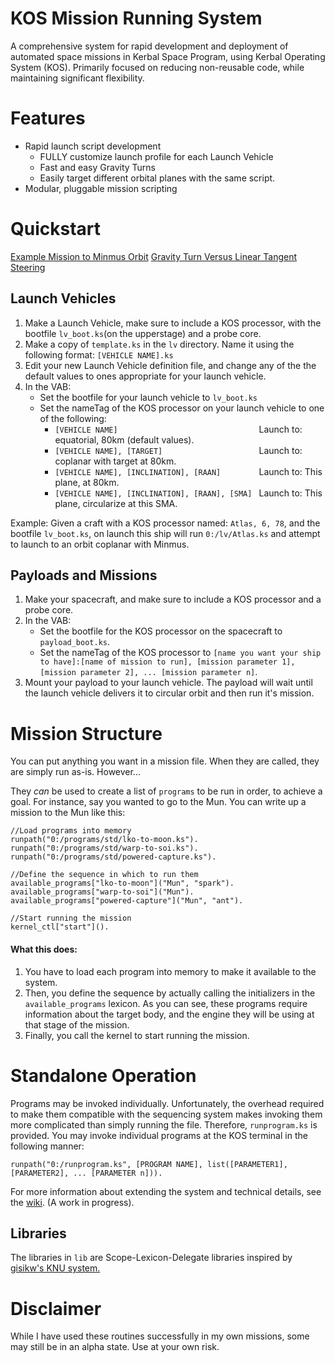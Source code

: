 KOS Mission Running System
===========================
A comprehensive system for rapid development and deployment of automated space missions in Kerbal Space Program, using Kerbal Operating System (KOS).
Primarily focused on reducing non-reusable code, while maintaining significant flexibility.

Features
========
 - Rapid launch script development
   - FULLY customize launch profile for each Launch Vehicle
   - Fast and easy Gravity Turns 
   - Easily target different orbital planes with the same script.
 - Modular, pluggable mission scripting
 
Quickstart
==========
[Example Mission to Minmus Orbit](https://youtu.be/8BtfHxGP5ns)
[Gravity Turn Versus Linear Tangent Steering](https://youtu.be/coE-mWIxKf0)

Launch Vehicles
--------
 1. Make a Launch Vehicle, make sure to include a KOS processor, with the bootfile `lv_boot.ks`(on the upperstage) and a probe core.
 2. Make a copy of `template.ks` in the `lv` directory. Name it using the following format: `[VEHICLE NAME].ks`
 3. Edit your new Launch Vehicle definition file, and change any of the the default values to ones appropriate for your launch vehicle.
 4. In the VAB:
    - Set the bootfile for your launch vehicle to `lv_boot.ks`
    - Set the nameTag of the KOS processor on your launch vehicle to one of the following:
      - `[VEHICLE NAME]                               ` Launch to: equatorial, 80km (default values).
      - `[VEHICLE NAME], [TARGET]                     ` Launch to: coplanar with target at 80km.
      - `[VEHICLE NAME], [INCLINATION], [RAAN]        ` Launch to: This plane, at 80km.
      - `[VEHICLE NAME], [INCLINATION], [RAAN], [SMA] ` Launch to: This plane, circularize at this SMA.

Example: Given a craft with a KOS processor named: `Atlas, 6, 78`, and the bootfile `lv_boot.ks`, on launch this ship will run `0:/lv/Atlas.ks` and attempt to launch to an orbit coplanar with Minmus.

Payloads and Missions
--------------------
 1. Make your spacecraft, and make sure to include a KOS processor and a probe core.
 2. In the VAB:
    - Set the bootfile for the KOS processor on the spacecraft to `payload_boot.ks`.
    - Set the nameTag of the KOS processor to `[name you want your ship to have]:[name of mission to run], [mission parameter 1], [mission parameter 2], ... [mission parameter n]`.
 3. Mount your payload to your launch vehicle. The payload will wait until the launch vehicle delivers it to circular orbit and then run it's mission.

Mission Structure
=================
You can put anything you want in a mission file.  When they are called, they are simply run as-is.  However...

They *can* be used to create a list of `programs` to be run in order, to achieve a goal.  For instance, say you wanted to go to the Mun.  You can write up a mission to the Mun like this:

    //Load programs into memory
    runpath("0:/programs/std/lko-to-moon.ks").
    runpath("0:/programs/std/warp-to-soi.ks").
    runpath("0:/programs/std/powered-capture.ks").

    //Define the sequence in which to run them
    available_programs["lko-to-moon"]("Mun", "spark").
    available_programs["warp-to-soi"]("Mun").
    available_programs["powered-capture"]("Mun", "ant").

    //Start running the mission
    kernel_ctl["start"]().

#### What this does:
 1. You have to load each program into memory to make it available to the system.
 2. Then, you define the sequence by actually calling the initializers in the `available_programs` lexicon.  As you can see, these programs require information about the target body, and the engine they will be using at that stage of the mission.
 3. Finally, you call the kernel to start running the mission.
    
Standalone Operation
====================
Programs may be invoked individually.  Unfortunately, the overhead required to make them compatible with the sequencing system makes invoking them more complicated than simply running the file.  Therefore, `runprogram.ks` is provided.  You may invoke individual programs at the KOS terminal in the following manner:

    runpath("0:/runprogram.ks", [PROGRAM NAME], list([PARAMETER1], [PARAMETER2], ... [PARAMETER n])).
    
For more information about extending the system and technical details, see the [wiki](../../wiki).  (A work in progress).

Libraries
---------
The libraries in `lib` are Scope-Lexicon-Delegate libraries inspired by [gisikw's KNU system.](https://www.youtube.com/watch?v=cqtMpk2GaIY&list=PLb6UbFXBdbCrvdXVgY_3jp5swtvW24fYv&index=44)


Disclaimer
==========
While I have used these routines successfully in my own missions, some may still be in an alpha state.  Use at your own risk.
   



